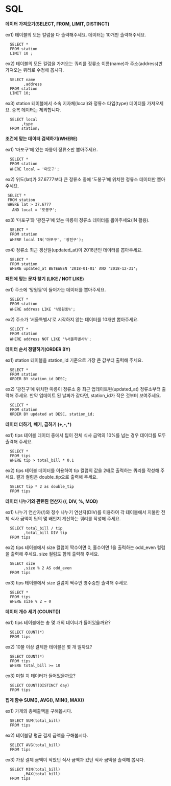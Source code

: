 # SQL

**데이터 가져오기(SELECT, FROM, LIMIT, DISTINCT)**

ex1) 테이블의 모든 칼럼을 다 출력해주세요. 데이터는 10개만 출력해주세요.

      SELECT * 
      FROM station 
      LIMIT 10 ; 

ex2) 테이블의 모든 컬럼을 가져오는 쿼리를 정류소 이름(name)과 주소(address)만 가져오는 쿼리로 수정해 봅시다.

      SELECT name
            ,address
      FROM station
      LIMIT 10;

ex3) station 테이블에서 소속 지자체(local)와 정류소 타입(type) 데이터를 가져오세요. 중복 데이터는 제외합니다.

      SELECT local
           ,type
      FROM station;

**조건에 맞는 데이터 검색하기(WHERE)**

ex1) ‘마포구'에 있는 따릉이 정류소만 뽑아주세요.

      SELECT *
      FROM station
      WHERE local = '마포구';

ex2) 위도(lat)가 37.6777보다 큰 정류소 중에 ‘도봉구’에 위치한 정류소 데이터만 뽑아주세요.

     SELECT *
     FROM station
     WHERE lat > 37.6777
       AND local = '도봉구';

ex3) ‘마포구’와 ‘광진구’에 있는 따릉이 정류소 데이터를 뽑아주세요(IN 활용).

      SELECT *
      FROM station
      WHERE local IN('마포구', '광진구');

ex4) 정류소 최근 갱신일(updated_at)이 2018년인 데이터를 뽑아주세요.

      SELECT *
      FROM station
      WHERE updated_at BETEWEEN '2018-01-01' AND '2018-12-31';

**패턴에 맞는 문자 찾기 (LIKE / NOT LIKE)**

ex1) 주소에 ‘망원동’이 들어가는 데이터를 뽑아주세요.

      SELECT *
      FROM station
      WHERE address LIKE '%망원동%';

ex2) 주소가 ‘서울특별시’로 시작하지 않는 데이터를 10개만 뽑아주세요.

      SELECT *
      FROM station
      WHERE address NOT LIKE '%서울특별시%';

**데이터 순서 정렬하기(ORDER BY)**

ex1) station 테이블을 station_id 기준으로 가장 큰 값부터 출력해 주세요.

      SELECT *
      FROM station
      ORDER BY station_id DESC;

ex2) ‘광진구’에 위치한 따릉이 정류소 중 최근 업데이트된(updated_at) 정류소부터 출력해 주세요. 만약 업데이트 된 날짜가 같다면, station_id가 작은 것부터 보여주세요.

      SELECT *
      FROM station
      ORDER BY updated at DESC, station_id;

**데이터 더하기, 빼기, 곱하기 (+,-,*)**

ex1)  tips 테이블 데이터 중에서 팁이 전체 식사 금액의 10%를 넘는 경우 데이터를 모두 출력해 주세요.
  
      SELECT *
      FROM tips
      WHERE tip > total_bill * 0.1

ex2) tips 테이블 데이터를 이용하여 tip 컬럼의 값을 2배로 출력하는 쿼리를 작성해 주세요. 결과 컬럼은 double_tip으로 출력해 주세요.

      SELECT tip * 2 as double_tip
      FROM tips
      
**데이터 나누기와 관련된 연산자 (/, DIV, %, MOD)**

ex1) 나누기 연산자(/)와 정수 나누기 연산자(DIV)를 이용하여 각 테이블에서 지불한 전체 식사 금액이 팁의 몇 배인지 계산하는 쿼리를 작성해 주세요.

      SELECT total_bill / tip
            ,total_bill DIV tip
      FROM tips
      
ex2) tips 테이블에서 size 컬럼이 짝수이면 0, 홀수이면 1을 출력하는 odd_even 컬럼을 출력해 주세요. size 컬럼도 함께 출력해 주세요.

      SELECT size
            ,size % 2 AS odd_even
      FROM tips

ex3) tips 테이블에서 size 컬럼이 짝수인 영수증만 출력해 주세요.

      SELECT *
      FROM tips
      WHERE size % 2 = 0

**데이터 개수 세기 (COUNT())**

ex1) tips 테이블에는 총 몇 개의 데이터가 들어있을까요?

      SELECT COUNT(*)
      FROM tips
      
ex2) 10불 이상 결제한 테이블은 몇 개 일까요?

      SELECT COUNT(*)
      FROM tips
      WHERE total_bill >= 10

ex3) 며칠 치 데이터가 들어있을까요?

      SELECT COUNT(DISTINCT day)
      FROM tips
      
**집계 함수 SUM(), AVG(), MIN(), MAX()**

ex1) 가게의 총매출액을 구해봅시다.

      SELECT SUM(total_bill)
      FROM tips 

ex2) 테이블당 평균 결제 금액을 구해봅시다.

      SELECT AVG(total_bill)
      FROM tips

ex3) 가장 결제 금액이 작았던 식사 금액과 컸던 식사 금액을 출력해 봅시다.

      SELECT MIN(total_bill)
            ,MAX(total_bill)
      FROM tips
